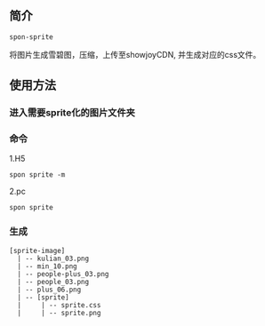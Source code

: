 ## 简介

`spon-sprite`

将图片生成雪碧图，压缩，上传至showjoyCDN, 并生成对应的css文件。

## 使用方法

### 进入需要sprite化的图片文件夹

### 命令

1.H5

```
spon sprite -m
```

2.pc

```
spon sprite
```

### 生成

```
[sprite-image]
  | -- kulian_03.png
  | -- min_10.png
  | -- people-plus_03.png
  | -- people_03.png
  | -- plus_06.png
  | -- [sprite]
  |     | -- sprite.css
  |     | -- sprite.png
```